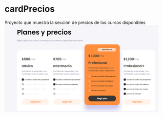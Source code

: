 # cardPrecios
Proyecto que muestra la sección de precios de los cursos disponibles
![Imagen CardPreciod](https://github.com/NataliaHilarion/cardPrecios/blob/main/vista.png)
